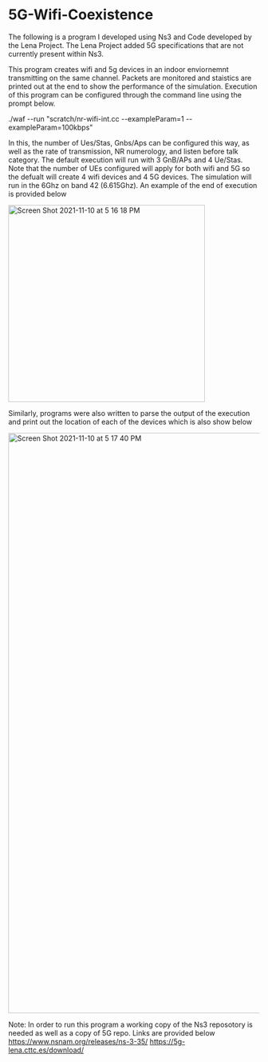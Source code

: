 # 5G-Wifi-Coexistence
The following is a program I developed using Ns3 and Code developed by the Lena Project. The Lena Project added 5G specifications that are not currently present within Ns3.

This program creates wifi and 5g devices in an indoor enviornemnt transmitting on the same channel. Packets are monitored and staistics are printed out at the end to show the performance of the simulation. Execution of this program can be configured through the command line using the prompt below.

./waf --run "scratch/nr-wifi-int.cc --exampleParam=1 --exampleParam=100kbps"

In this, the number of Ues/Stas, Gnbs/Aps can be configured this way, as well as the rate of transmission, NR numerology, and listen before talk category. The default execution will run with 3 GnB/APs and 4 Ue/Stas. Note that the number of UEs configured will apply for both wifi and 5G so the defualt will create 4 wifi devices and 4 5G devices. The simulation will run in the 6Ghz on band 42 (6.615Ghz). An example of the end of execution is provided below

<img width="394" alt="Screen Shot 2021-11-10 at 5 16 18 PM" src="https://user-images.githubusercontent.com/41707123/141219468-3bd615dc-2d68-4af2-97c0-54109afa7ad0.png">

Similarly, programs were also written to parse the output of the execution and print out the location of each of the devices which is also show below

<img width="1161" alt="Screen Shot 2021-11-10 at 5 17 40 PM" src="https://user-images.githubusercontent.com/41707123/141219615-b6188246-1197-4495-b344-fad49e740e3d.png">

Note:
In order to run this program a working copy of the Ns3 reposotory is needed as well as a copy of 5G repo. Links are provided below
https://www.nsnam.org/releases/ns-3-35/
https://5g-lena.cttc.es/download/
